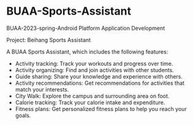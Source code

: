 # BUAA-Sports-Assistant

BUAA-2023-spring-Android Platform Application Development

Project: Beihang Sports Assistant

A BUAA Sports Assistant, which includes the following features:

*   Activity tracking: Track your workouts and progress over time.
*   Activity organizing: Find and join activities with other students.
*   Guide sharing: Share your knowledge and experience with others.
*   Activity recommendations: Get recommendations for activities that match your interests.
*   City Walk: Explore the campus and surrounding area on foot.
*   Calorie tracking: Track your calorie intake and expenditure.
*   Fitness plans: Get personalized fitness plans to help you reach your goals.

